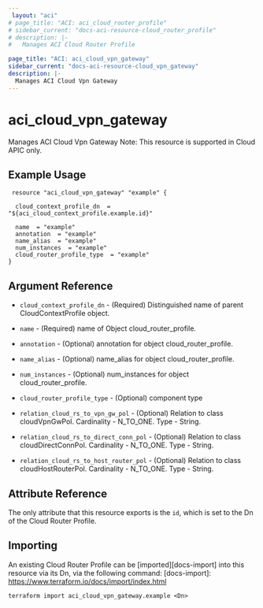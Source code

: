 ```yaml
---
 layout: "aci"
# page_title: "ACI: aci_cloud_router_profile"
# sidebar_current: "docs-aci-resource-cloud_router_profile"
# description: |-
#   Manages ACI Cloud Router Profile

page_title: "ACI: aci_cloud_vpn_gateway"
sidebar_current: "docs-aci-resource-cloud_vpn_gateway"
description: |-
  Manages ACI Cloud Vpn Gateway
---
```


<!-- # aci_cloud_router_profile #
Manages ACI Cloud Router Profile
Note: This resource is supported in Cloud APIC only.
## Example Usage ## -->

# aci_cloud_vpn_gateway #
Manages ACI Cloud Vpn Gateway
Note: This resource is supported in Cloud APIC only.
## Example Usage ## 

```hcl
 resource "aci_cloud_vpn_gateway" "example" {

  cloud_context_profile_dn  = "${aci_cloud_context_profile.example.id}"

  name  = "example"
  annotation  = "example"
  name_alias  = "example"
  num_instances  = "example"
  cloud_router_profile_type  = "example"
} 

```
## Argument Reference ##
* `cloud_context_profile_dn` - (Required) Distinguished name of parent CloudContextProfile object.
* `name` - (Required) name of Object cloud_router_profile.
* `annotation` - (Optional) annotation for object cloud_router_profile.
* `name_alias` - (Optional) name_alias for object cloud_router_profile.
* `num_instances` - (Optional) num_instances for object cloud_router_profile.
* `cloud_router_profile_type` - (Optional) component type

* `relation_cloud_rs_to_vpn_gw_pol` - (Optional) Relation to class cloudVpnGwPol. Cardinality - N_TO_ONE. Type - String.
                
* `relation_cloud_rs_to_direct_conn_pol` - (Optional) Relation to class cloudDirectConnPol. Cardinality - N_TO_ONE. Type - String.
                
* `relation_cloud_rs_to_host_router_pol` - (Optional) Relation to class cloudHostRouterPol. Cardinality - N_TO_ONE. Type - String.
                


## Attribute Reference

The only attribute that this resource exports is the `id`, which is set to the
Dn of the Cloud Router Profile.

## Importing ##

An existing Cloud Router Profile can be [imported][docs-import] into this resource via its Dn, via the following command:
[docs-import]: https://www.terraform.io/docs/import/index.html


```
terraform import aci_cloud_vpn_gateway.example <Dn>
```